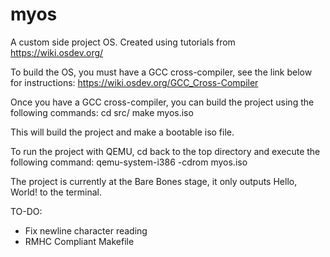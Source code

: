 # myos
A custom side project OS. Created using tutorials from https://wiki.osdev.org/

To build the OS, you must have a GCC cross-compiler, see the link below for instructions:
https://wiki.osdev.org/GCC_Cross-Compiler

Once you have a GCC cross-compiler, you can build the project using the following commands:
cd src/
make myos.iso

This will build the project and make a bootable iso file.

To run the project with QEMU, cd back to the top directory and execute the following command:
qemu-system-i386 -cdrom myos.iso

The project is currently at the Bare Bones stage, it only outputs Hello, World! to the terminal.

TO-DO:
- Fix newline character reading
- RMHC Compliant Makefile
